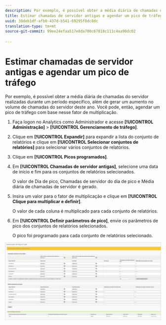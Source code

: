 ```yaml
---
description: Por exemplo, é possível obter a média diária de chamadas do servidor realizadas durante um período específico, além de gerar um aumento no volume de chamadas do servidor deste ano. Você pode, então, agendar um pico de tráfego com base nesse fator de multiplicação.
title: Estimar chamadas de servidor antigas e agendar um pico de tráfego
uuid: 38deb1df-afb0-437d-b541-69295f0dc8dc
translation-type: tm+mt
source-git-commit: 99ee24efaa517e8da700c67818c111c4aa90dc02

---
```



# Estimar chamadas de servidor antigas e agendar um pico de tráfego

Por exemplo, é possível obter a média diária de chamadas do servidor realizadas durante um período específico, além de gerar um aumento no volume de chamadas do servidor deste ano. Você pode, então, agendar um pico de tráfego com base nesse fator de multiplicação.

1. Faça logon no Analytics como Administrador e acesse **[!UICONTROL Administração]** &gt; **[!UICONTROL Gerenciamento de tráfego]**.

1. Clique em **[!UICONTROL Expandir]** para expandir a lista do conjunto de relatórios e clique em **[!UICONTROL Selecionar conjuntos de relatórios]** para selecionar vários conjuntos de relatórios.

1. Clique em **[!UICONTROL Picos programados]**.
1. Em **[!UICONTROL Chamadas de servidor antigas]**, selecione uma data de início e fim para os conjuntos de relatórios selecionados.

   O valor de Dia de pico, Chamadas de servidor do dia de pico e Média diária de chamadas de servidor é gerado.

1. Insira um valor para o fator de multiplicação e clique em **[!UICONTROL Clique para multiplicar e definir]**.

   O valor de cada coluna é multiplicado para cada conjunto de relatórios.

1. Em **[!UICONTROL Definir parâmetros de pico]**, envie os parâmetros de pico dos conjuntos de relatórios selecionados.

   O pico foi programado para cada conjunto de relatórios selecionado.

![](assets/past_server_calls.png)

